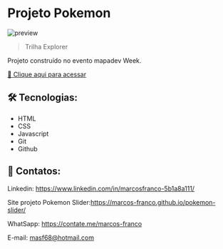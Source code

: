 #   Projeto Pokemon

![preview](./.github/preview.png)

> Trilha Explorer

Projeto construído no evento mapadev Week.

[🔗 Clique aqui para acessar](https://marcos-franco.github.io/Nlw-Esports/)


## 🛠 Tecnologias:

- HTML
- CSS
- Javascript
- Git
- Github

## 💛 Contatos:

Linkedin: https://www.linkedin.com/in/marcosfranco-5b1a8a111/

Site projeto Pokemon Slider:https://marcos-franco.github.io/pokemon-slider/

WhatSapp: https://contate.me/marcos-franco

E-mail: masf68@hotmail.com
